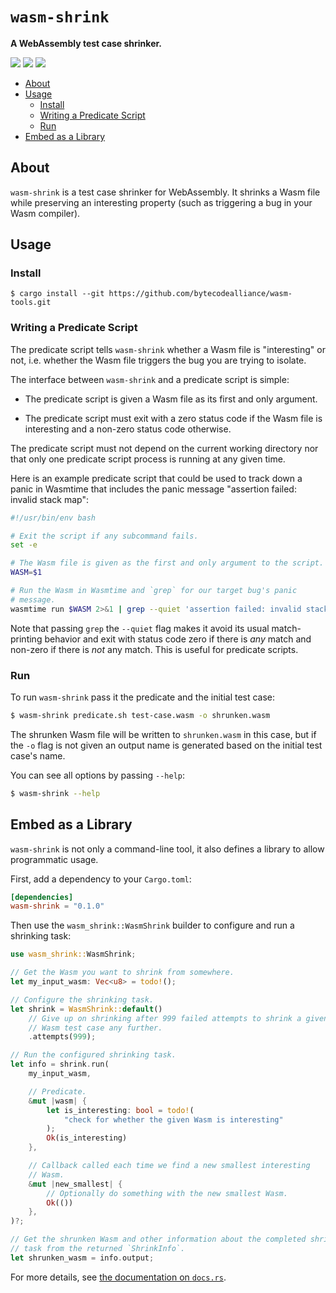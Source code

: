 # `wasm-shrink`

**A WebAssembly test case shrinker.**

[![](https://docs.rs/wasm-shrink/badge.svg)](https://docs.rs/wasm-shrink/)
[![](https://img.shields.io/crates/v/wasm-shrink.svg)](https://crates.io/crates/wasm-shrink)
[![](https://img.shields.io/crates/d/wasm-shrink.svg)](https://crates.io/crates/wasm-shrink)

* [About](#about)
* [Usage](#usage)
  * [Install](#install)
  * [Writing a Predicate Script](#writing-a-predicate-script)
  * [Run](#run)
* [Embed as a Library](#embed-as-a-library)

## About

`wasm-shrink` is a test case shrinker for WebAssembly. It shrinks a Wasm file
while preserving an interesting property (such as triggering a bug in your Wasm
compiler).

## Usage

### Install

```
$ cargo install --git https://github.com/bytecodealliance/wasm-tools.git
```

### Writing a Predicate Script

The predicate script tells `wasm-shrink` whether a Wasm file is "interesting" or
not, i.e. whether the Wasm file triggers the bug you are trying to isolate.

The interface between `wasm-shrink` and a predicate script is simple:

* The predicate script is given a Wasm file as its first and only argument.

* The predicate script must exit with a zero status code if the Wasm file is
  interesting and a non-zero status code otherwise.

The predicate script must not depend on the current working directory nor that
only one predicate script process is running at any given time.

Here is an example predicate script that could be used to track down a panic in
Wasmtime that includes the panic message "assertion failed: invalid stack map":

```bash
#!/usr/bin/env bash

# Exit the script if any subcommand fails.
set -e

# The Wasm file is given as the first and only argument to the script.
WASM=$1

# Run the Wasm in Wasmtime and `grep` for our target bug's panic
# message.
wasmtime run $WASM 2>&1 | grep --quiet 'assertion failed: invalid stack map'
```

Note that passing `grep` the `--quiet` flag makes it avoid its usual
match-printing behavior and exit with status code zero if there is *any* match
and non-zero if there is *not* any match. This is useful for predicate scripts.

### Run

To run `wasm-shrink` pass it the predicate and the initial test case:

```bash
$ wasm-shrink predicate.sh test-case.wasm -o shrunken.wasm
```

The shrunken Wasm file will be written to `shrunken.wasm` in this case, but if
the `-o` flag is not given an output name is generated based on the initial test
case's name.

You can see all options by passing `--help`:

```bash
$ wasm-shrink --help
```

## Embed as a Library

`wasm-shrink` is not only a command-line tool, it also defines a library to
allow programmatic usage.

First, add a dependency to your `Cargo.toml`:

```toml
[dependencies]
wasm-shrink = "0.1.0"
```

Then use the `wasm_shrink::WasmShrink` builder to configure and run a shrinking
task:

```rust
use wasm_shrink::WasmShrink;

// Get the Wasm you want to shrink from somewhere.
let my_input_wasm: Vec<u8> = todo!();

// Configure the shrinking task.
let shrink = WasmShrink::default()
    // Give up on shrinking after 999 failed attempts to shrink a given
    // Wasm test case any further.
    .attempts(999);

// Run the configured shrinking task.
let info = shrink.run(
    my_input_wasm,

    // Predicate.
    &mut |wasm| {
        let is_interesting: bool = todo!(
            "check for whether the given Wasm is interesting"
        );
        Ok(is_interesting)
    },

    // Callback called each time we find a new smallest interesting
    // Wasm.
    &mut |new_smallest| {
        // Optionally do something with the new smallest Wasm.
        Ok(())
    },
)?;

// Get the shrunken Wasm and other information about the completed shrink
// task from the returned `ShrinkInfo`.
let shrunken_wasm = info.output;
```

For more details, see [the documentation on
`docs.rs`](https://docs.rs/wasm-shrink/).
